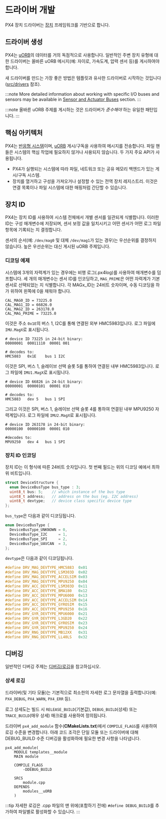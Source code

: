 # 드라이버 개발

PX4 장치 드라이버는 [장치](https://github.com/PX4/PX4-Autopilot/tree/master/src/lib/drivers/device) 프레임워크를 기반으로 합니다.

## 드라이버 생성

PX4는 [uORB](../middleware/uorb.md)의 데이터를 거의 독점적으로 사용합니다. 일반적인 주변 장치 유형에 대한 드라이버는 올바른 uORB 메시지(예: 자이로, 가속도계, 압력 센서 등)를 게시하여야 합니다.

새 드라이버를 만드는 가장 좋은 방법은 템플릿과 유사한 드라이버로 시작하는 것입니다([src/drivers](https://github.com/PX4/PX4-Autopilot/tree/master/src/drivers) 참조).

:::note
More detailed information about working with specific I/O buses and sensors may be available in [Sensor and Actuator Buses](../sensor_bus/README.md) section.
:::

:::note
올바른 uORB 주제를 게시하는 것은 드라이버가 *준수해야* 하는 유일한 패턴입니다.
:::

## 핵심 아키텍처

PX4는 [반응형 시스템](../concept/architecture.md)이며, [uORB](../middleware/uorb.md) 게시/구독을 사용하여 메시지를 전송합니다. 파일 핸들은 시스템의 핵심 작업에 필요하지 않거나 사용되지 않습니다. 두 가지 주요 API가 사용됩니다.

* PX4가 실행되는 시스템에 따라 파일, 네트워크 또는 공유 메모리 백엔드가 있는 게시/구독 시스템.
* 장치를 열거하고 구성을 가져오거나 설정할 수 있는 전역 장치 레지스트리. 이것은 연결 목록이나 파일 시스템에 대한 매핑처럼 간단할 수 있습니다.

## 장치 ID

PX4는 장치 ID를 사용하여 시스템 전체에서 개별 센서를 일관되게 식별합니다. 이러한 ID는 구성 매개변수에 저장되며, 센서 보정 값을 일치시키고 어떤 센서가 어떤 로그 파일 항목에 기록되는 지 결정합니다.

센서의 순서(예: `/dev/mag0` 및 대체 `/dev/mag1`가 있는 경우)는 우선순위를 결정하지 않습니다. 높은 우선순위는 대신 게시된 uORB 주제입니다.

### 디코딩 예제

시스템에 3개의 자력계가 있는 경우에는 비행 로그(.px4log)를 사용하여 매개변수를 덤프합니다. 세 개의 매개변수는 센서 ID를 인코딩하고, `MAG_PRIME`은 어떤 자력계가 기본 센서로 선택되었는 지 식별합니다. 각 MAGx_ID는 24비트 숫자이며, 수동 디코딩을 하가 위하여 왼쪽에 0을 채워야 합니다.


```
CAL_MAG0_ID = 73225.0
CAL_MAG1_ID = 66826.0
CAL_MAG2_ID = 263178.0
CAL_MAG_PRIME = 73225.0
```

이것은 주소 `0x1E`의 버스 1, I2C를 통해 연결된 외부 HMC5983입니다. 로그 파일에 `IMU.MagX`로 표시됩니다.

```
# device ID 73225 in 24-bit binary:
00000001  00011110  00001 001

# decodes to:
HMC5883   0x1E    bus 1 I2C
```

이것은 SPI, 버스 1, 슬레이브 선택 슬롯 5를 통하여 연결된 내부 HMC5983입니다. 로그 파일에 `IMU1.MagX`로 표시됩니다.

```
# device ID 66826 in 24-bit binary:
00000001  00000101  00001 010

# decodes to:
HMC5883   dev 5   bus 1 SPI
```

그리고 이것은 SPI, 버스 1, 슬레이브 선택 슬롯 4를 통하여 연결된 내부 MPU9250 자력계입니다. 로그 파일에 `IMU2.MagX`로 표시됩니다.

```
# device ID 263178 in 24-bit binary:
00000100  00000100  00001 010

#decodes to:
MPU9250   dev 4   bus 1 SPI
```

### 장치 ID 인코딩

장치 ID는 이 형식에 따른 24비트 숫자입니다. 첫 번째 필드는 위의 디코딩 예에서 최하위 비트입니다.

```C
struct DeviceStructure {
  enum DeviceBusType bus_type : 3;
  uint8_t bus: 5;    // which instance of the bus type
  uint8_t address;   // address on the bus (eg. I2C address)
  uint8_t devtype;   // device class specific device type
};
```
`bus_type`은 다음과 같이 디코딩됩니다.

```C
enum DeviceBusType {
  DeviceBusType_UNKNOWN = 0,
  DeviceBusType_I2C     = 1,
  DeviceBusType_SPI     = 2,
  DeviceBusType_UAVCAN  = 3,
};
```

`devtype`은 다음과 같이 디코딩됩니다.

```C
#define DRV_MAG_DEVTYPE_HMC5883  0x01
#define DRV_MAG_DEVTYPE_LSM303D  0x02
#define DRV_MAG_DEVTYPE_ACCELSIM 0x03
#define DRV_MAG_DEVTYPE_MPU9250  0x04
#define DRV_ACC_DEVTYPE_LSM303D  0x11
#define DRV_ACC_DEVTYPE_BMA180   0x12
#define DRV_ACC_DEVTYPE_MPU6000  0x13
#define DRV_ACC_DEVTYPE_ACCELSIM 0x14
#define DRV_ACC_DEVTYPE_GYROSIM  0x15
#define DRV_ACC_DEVTYPE_MPU9250  0x16
#define DRV_GYR_DEVTYPE_MPU6000  0x21
#define DRV_GYR_DEVTYPE_L3GD20   0x22
#define DRV_GYR_DEVTYPE_GYROSIM  0x23
#define DRV_GYR_DEVTYPE_MPU9250  0x24
#define DRV_RNG_DEVTYPE_MB12XX   0x31
#define DRV_RNG_DEVTYPE_LL40LS   0x32
```

## 디버깅

일반적인 디버깅 주제는 [디버깅/로깅](../debug/README.md)을 참고하십시오.

### 상세 로깅

드라이버(및 기타 모듈)는 기본적으로 최소한의 자세한 로그 문자열을 출력합니다(예: `PX4_DEBUG`, `PX4_WARN`, `PX4_ERR` 등).

로그 상세도는 빌드 시 `RELEASE_BUILD`(기본값), `DEBUG_BUILD`(상세) 또는 `TRACE_BUILD`(매우 상세) 매크로를 사용하여 정의됩니다.

드라이버 `px4_add_module` 함수(**CMakeLists.txt**)에서 `COMPILE_FLAGS`를 사용하여 로깅 수준을 변경합니다. 아래 코드 조각은 단일 모듈 또는 드라이버에 대해 DEBUG_BUILD 수준 디버깅을 활성화하에 필요한 변경 사항을 나타냅니다.

```
px4_add_module(
    MODULE templates__module
    MAIN module
```
```
    COMPILE_FLAGS
        -DDEBUG_BUILD
```
```
    SRCS
        module.cpp
    DEPENDS
        modules__uORB
    )
```

:::tip
자세한 로깅은 .cpp 파일의 맨 위에(포함하기 전에) `#define DEBUG_BUILD`를 추가하여 파일별로 활성화할 수 있습니다.
:::

